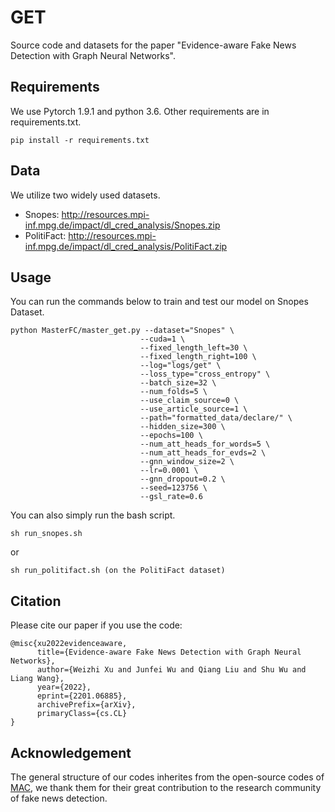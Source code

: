 # GET

Source code and datasets for the paper "Evidence-aware Fake News Detection with Graph Neural Networks".

## Requirements

We use Pytorch 1.9.1 and python 3.6. Other requirements are in requirements.txt.

```
pip install -r requirements.txt
```

## Data 

 We utilize two widely used datasets. 

* Snopes: http://resources.mpi-inf.mpg.de/impact/dl_cred_analysis/Snopes.zip
* PolitiFact: http://resources.mpi-inf.mpg.de/impact/dl_cred_analysis/PolitiFact.zip

## Usage

You can run the commands below to train and test our model on Snopes Dataset.

```
python MasterFC/master_get.py --dataset="Snopes" \
                             --cuda=1 \
                             --fixed_length_left=30 \
                             --fixed_length_right=100 \
                             --log="logs/get" \
                             --loss_type="cross_entropy" \
                             --batch_size=32 \
                             --num_folds=5 \
                             --use_claim_source=0 \
                             --use_article_source=1 \
                             --path="formatted_data/declare/" \
                             --hidden_size=300 \
                             --epochs=100 \
                             --num_att_heads_for_words=5 \
                             --num_att_heads_for_evds=2 \
                             --gnn_window_size=2 \
                             --lr=0.0001 \
                             --gnn_dropout=0.2 \
                             --seed=123756 \
                             --gsl_rate=0.6
```

You can also simply run the bash script.

```
sh run_snopes.sh
```
or
``` 
sh run_politifact.sh (on the PolitiFact dataset)
```

## Citation

Please cite our paper if you use the code:

```
@misc{xu2022evidenceaware,
      title={Evidence-aware Fake News Detection with Graph Neural Networks},
      author={Weizhi Xu and Junfei Wu and Qiang Liu and Shu Wu and Liang Wang},
      year={2022},
      eprint={2201.06885},
      archivePrefix={arXiv},
      primaryClass={cs.CL}
}

```

## Acknowledgement
The general structure of our codes inherites from the open-source codes of [MAC](https://github.com/nguyenvo09/EACL2021), we thank them for their great contribution to the research community of fake news detection.
